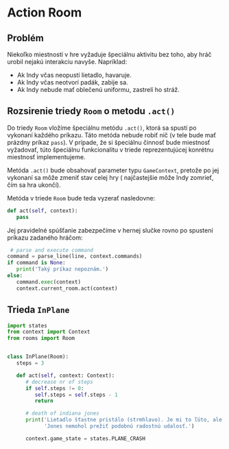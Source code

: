 # Action Room

## Problém

Niekoľko miestností v hre vyžaduje špeciálnu aktivitu bez toho, aby hráč urobil nejakú interakciu navyše. Napríklad:

* Ak Indy včas neopustí lietadlo, havaruje.
* Ak Indy včas neotvorí padák, zabije sa.
* Ak Indy nebude mať oblečenú uniformu, zastrelí ho stráž.

## Rozsirenie triedy `Room` o metodu `.act()`

Do triedy `Room` vložíme špeciálnu metódu `.act()`, ktorá sa spustí po vykonaní každého príkazu. Táto metóda nebude
robiť nič (v tele bude mať prázdny príkaz `pass`). V prípade, že si špeciálnu činnosť bude miestnosť vyžadovať, túto
špeciálnu funkcionalitu v triede reprezentujúcej konrétnu miestnosť implementujeme.

Metóda `.act()` bude obsahovať parameter typu `GameContext`, pretože po jej vykonaní sa môže zmeniť stav celej hry (
najčastejšie môže Indy zomrieť, čím sa hra ukončí).

Metóda v triede `Room` bude teda vyzerať nasledovne:

```python
def act(self, context):
   pass
```

Jej pravidelné spúšťanie zabezpečíme v hernej slučke rovno po spustení príkazu zadaného hráčom:

```python
 # parse and execute command
command = parse_line(line, context.commands)
if command is None:
   print('Taký príkaz nepoznám.')
else:
   command.exec(context)
   context.current_room.act(context)
```


## Trieda `InPlane`

```python
import states
from context import Context
from rooms import Room


class InPlane(Room):
   steps = 3

   def act(self, context: Context):
      # decrease nr of steps
      if self.steps != 0:
         self.steps = self.steps - 1
         return

      # death of indiana jones
      print('Lietadlo šťastne pristálo (strmhlavo). Je mi to ľúto, ale ani taký profesionál ako je Indiana '
            'Jones nemohol prežiť podobnú radostnú udalosť.')

      context.game_state = states.PLANE_CRASH
```
